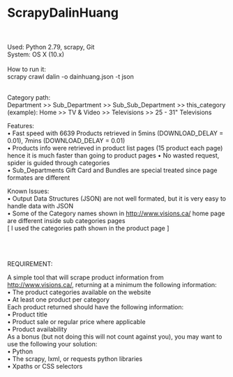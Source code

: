 # ScrapyDalinHuang
<br><br>
Used:  Python 2.79, scrapy, Git
<br>System: OS X (10.x)
<br><br>
How to run it:<br>
scrapy crawl dalin -o dainhuang.json -t json
<br><br>

Category path:<br>
	Department >> Sub_Department >> Sub_Sub_Department >> this_category<br>
(example):  Home  >>  TV & Video  >>  Televisions  >>  25 - 31" Televisions<br>
	

Features:<br>
• Fast speed with 6639 Products retrieved in 5mins (DOWNLOAD_DELAY = 0.01), 7mins (DOWNLOAD_DELAY = 0.01)<br>
• Products info were retrieved in product list pages (15 product each page) <br>hence it is much faster than going to product pages
• No wasted request, spider is guided through categories<br>
• Sub_Departments Gift Card and Bundles are special treated since page formates are different<br>

Known Issues:<br>
• Output Data Structures (JSON) are not well formated, but it is very easy to handle data with JSON<br>
• Some of the Category names shown in http://www.visions.ca/ home page are different inside sub categories pages<br>
[ I used the categories path shown in the product page ]<br>
 	 	 		
 	 	 		
<br><br><br>
REQUIREMENT:

A simple tool that will scrape product information from http://www.visions.ca/, returning at a
minimum the following information:<br>
    • The product categories available on the website<br>
	• At least one product per category<br>
Each product returned should have the following information:<br>
	• Product title<br>
	• Product sale or regular price where applicable<br>
	• Product availability<br>
As a bonus (but not doing this will not count against you), you may want to use the following
your solution:<br>
	• Python<br>
	• The scrapy, lxml, or requests python libraries<br>
	• Xpaths or CSS selectors<br><br>



